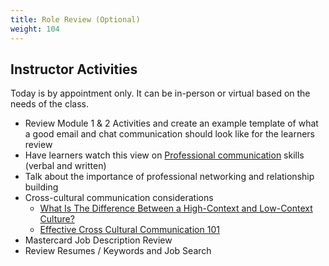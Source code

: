 ```yaml
---
title: Role Review (Optional)
weight: 104
---
```


## Instructor Activities

Today is by appointment only. It can be in-person or virtual based on the needs of the class. 

* Review Module 1 & 2 Activities and create an example template of what a good email and chat communication should look like for the learners review
* Have learners watch this view on [Professional communication](https://www.youtube.com/watch?v=urStEJ6uF84) skills (verbal and written)
* Talk about the importance of professional networking and relationship building
* Cross-cultural communication considerations
    * [What Is The Difference Between a High-Context and Low-Context Culture?](https://www.youtube.com/watch?v=qKViQSnW-UA)
    * [Effective Cross Cultural Communication 101](https://www.youtube.com/watch?v=lMplUEgo5YQ)
* Mastercard Job Description Review  
* Review Resumes / Keywords and Job Search 
